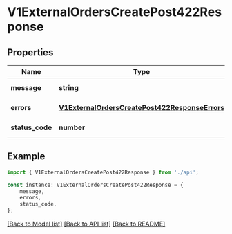 # V1ExternalOrdersCreatePost422Response


## Properties

Name | Type | Description | Notes
------------ | ------------- | ------------- | -------------
**message** | **string** |  | [default to undefined]
**errors** | [**V1ExternalOrdersCreatePost422ResponseErrors**](V1ExternalOrdersCreatePost422ResponseErrors.md) |  | [default to undefined]
**status_code** | **number** |  | [default to undefined]

## Example

```typescript
import { V1ExternalOrdersCreatePost422Response } from './api';

const instance: V1ExternalOrdersCreatePost422Response = {
    message,
    errors,
    status_code,
};
```

[[Back to Model list]](../README.md#documentation-for-models) [[Back to API list]](../README.md#documentation-for-api-endpoints) [[Back to README]](../README.md)

